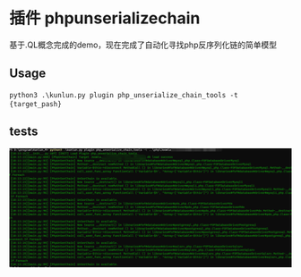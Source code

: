 # 插件 phpunserializechain

基于.QL概念完成的demo，现在完成了自动化寻找php反序列化链的简单模型

## Usage

```
python3 .\kunlun.py plugin php_unserialize_chain_tools -t {target_pash}
```

## tests

![](../../../docs/phpunserchain.png)